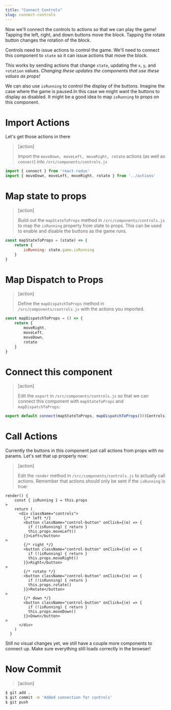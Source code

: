 ```yaml
---
title: "Connect Controls"
slug: connect-controls
---
```


Now we'll connect the controls to actions so that we can play the game! Tapping the left, right, and down buttons move the block. Tapping the rotate button changes the rotation of the block.

Controls need to issue actions to control the game.
We'll need to connect this component to `state` so it
can issue actions that move the block.

This works by sending actions that change `state`, updating
the `x`, `y`, and `rotation` values. _Changing these updates
the components that use these values as props!_

We can also use `isRunning` to control the display of the buttons. Imagine the case where the game is paused.In this case we might want the buttons to display as disabled. It might be a good idea to map `isRunning` to props on this component.

# Import Actions

Let's get those actions in there

> [action]
>
> Import the `moveDown, moveLeft, moveRight, rotate` actions (as well as `connect`) into `/src/components/controls.js`
>
```js
import { connect } from 'react-redux'
import { moveDown, moveLeft, moveRight, rotate } from '../actions'
```

# Map state to props

> [action]
>
> Build out the `mapStateToProps` method in `/src/components/controls.js` to map the `isRunning` property from state to props. This can be used to enable and disable the buttons as the game runs.
>
```js
const mapStateToProps = (state) => {
    return {
        isRunning: state.game.isRunning
    }
}
```

# Map Dispatch to Props

> [action]
>
> Define the `mapDispatchToProps` method in `/src/components/controls.js` with the actions you imported.
>
```js
const mapDispatchToProps = () => {
    return {
        moveRight,
        moveLeft,
        moveDown,
        rotate
    }
}
```

# Connect this component

> [action]
>
> Edit the `export` in `/src/components/controls.js` so that we can connect this component with `mapStateToProps` and `mapDispatchToProps`:
>
```js
export default connect(mapStateToProps, mapDispatchToProps())(Controls)
```

# Call Actions

Currently the buttons in this component just call actions from props with no params. Let's set that up properly now:

> [action]
>
> Edit the `render` method in `/src/components/controls.js` to actually call actions. Remember that actions should only be sent if the `isRunning` is true:
>
```JS
render() {
    const { isRunning } = this.props
>
    return (
      <div className="controls">
        {/* left */}
        <button className="control-button" onClick={(e) => {
          if (!isRunning) { return }
          this.props.moveLeft()
        }}>Left</button>
>
        {/* right */}
        <button className="control-button" onClick={(e) => {
          if (!isRunning) { return }
          this.props.moveRight()
        }}>Right</button>
>
        {/* rotate */}
        <button className="control-button" onClick={(e) => {
          if (!isRunning) { return }
          this.props.rotate()
        }}>Rotate</button>
>
        {/* down */}
        <button className="control-button" onClick={(e) => {
          if (!isRunning) { return }
          this.props.moveDown()
        }}>Down</button>
>
      </div>
    )
  }
```

Still no visual changes yet, we still have a couple more components to connect up. Make sure everything still loads correctly in the browser!

# Now Commit

>[action]
>
```bash
$ git add .
$ git commit -m 'Added connection for controls'
$ git push
```
